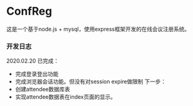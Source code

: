 # ConfReg
这是一个基于node.js + mysql，使用express框架开发的在线会议注册系统。

### 开发日志
2020.02.20
已完成：
* 完成登录登出功能
* 完成浏览器会话功能。但没有对session expire做限制
下一步：
* 创建attendee数据库表
* 实现attendee数据表在index页面的显示。
